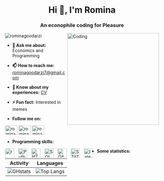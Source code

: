 <h1 align="center">Hi 👋, I'm Romina</h1> 
<h3 align="center">An econophile coding for Pleasure</h3> 
<img align="right" alt="Coding" width="300" src="https://img.freepik.com/premium-vector/cute-girl-cartoon-with-laptop-design-illustration_454510-247.jpg">

<p align="left"> <img src="https://komarev.com/ghpvc/?username=rominagoodarzi&label=Profile%20views&color=0e75b6&style=flat" alt="rominagoodarzi" /> </p>

- **💬 Ask me about:** Economics and Programming

- **📫 How to reach me:** rominagoodarzi7@gmail.com

- **📄 Know about my experiences:** <a href="https://drive.google.com/drive/folders/1-YNS30G0F3WlLpQNlCfcC55sKRx4-PV8" target="_blank">CV</a>

- **⚡ Fun fact:** Interested in memes
  
- **Follow me on:**
<p align="left">
  <a href="https://github.com/rominagoodarzi" target="blank"><img align="center" src="https://simpleicons.org/icons/github.svg" alt="rominagoodarzi" height="30" width="40" /></a>
  <a href="https://twitter.com/rominagoodarzi" target="blank"><img align="center" src="https://raw.githubusercontent.com/rahuldkjain/github-profile-readme-generator/master/src/images/icons/Social/twitter.svg" alt="rominagoodarzi" height="30" width="40" /></a>
  <a href="https://linkedin.com/in/romina-goodarzi" target="blank"><img align="center" src="https://raw.githubusercontent.com/rahuldkjain/github-profile-readme-generator/master/src/images/icons/Social/linked-in-alt.svg" alt="romina-goodarzi" height="30" width="40" /></a>
</p>

- **Programming skills:**
<img align="left" alt="r" width="30px" style="padding-right:10px;" src="https://cdn.jsdelivr.net/gh/devicons/devicon/icons/r/r-original.svg" />
<img align="left" alt="Python" width="30px" style="padding-right:10px;" src="https://upload.wikimedia.org/wikipedia/commons/c/c3/Python-logo-notext.svg" />
<img align="left" alt="HTML" width="30px" style="padding-right:10px;" src="https://cdn.jsdelivr.net/gh/devicons/devicon/icons/html5/html5-plain.svg" />
<img align="left" alt="SQL" width="30px" style="padding-right:10px;" src="https://pixhost.icu/avaxhome/2c/18/0059182c.jpg" />
<img align="left" alt="Git" width="30px" style="padding-right:10px;" src="https://cdn.jsdelivr.net/gh/devicons/devicon/icons/git/git-original.svg" />  
<img align="left" alt="STATA" width="30px" style="padding-right:10px;" src="https://upload.wikimedia.org/wikipedia/commons/5/5c/Stata_Logo.svg" />
<img align="left" alt="latex" width="30px" style="padding-right:10px;" src="https://cdn.jsdelivr.net/gh/devicons/devicon/icons/latex/latex-original.svg" /> 



- **Some statistics:**
  
| Activity | Languages |
|----------|-----------|
| ![GHstats ](https://github-readme-stats.vercel.app/api?username=rominagoodarzi&show_icons=true) | ![Top Langs](https://github-readme-stats.vercel.app/api/top-langs/?username=rominagoodarzi&layout=compact) |


